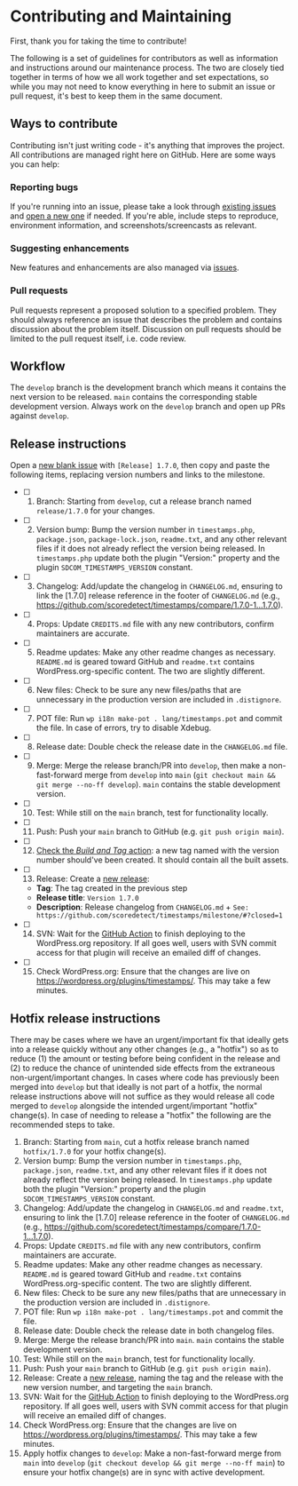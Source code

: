 # Contributing and Maintaining

First, thank you for taking the time to contribute!

The following is a set of guidelines for contributors as well as information and instructions around our maintenance process.  The two are closely tied together in terms of how we all work together and set expectations, so while you may not need to know everything in here to submit an issue or pull request, it's best to keep them in the same document.

## Ways to contribute

Contributing isn't just writing code - it's anything that improves the project.  All contributions are managed right here on GitHub.  Here are some ways you can help:

### Reporting bugs

If you're running into an issue, please take a look through [existing issues](https://github.com/scoredetect/timestamps/issues) and [open a new one](https://github.com/scoredetect/timestamps/issues/new) if needed.  If you're able, include steps to reproduce, environment information, and screenshots/screencasts as relevant.

### Suggesting enhancements

New features and enhancements are also managed via [issues](https://github.com/scoredetect/timestamps/issues).

### Pull requests

Pull requests represent a proposed solution to a specified problem.  They should always reference an issue that describes the problem and contains discussion about the problem itself.  Discussion on pull requests should be limited to the pull request itself, i.e. code review.

## Workflow

The `develop` branch is the development branch which means it contains the next version to be released. `main` contains the corresponding stable development version. Always work on the `develop` branch and open up PRs against `develop`.

## Release instructions

Open a [new blank issue](https://github.com/scoredetect/timestamps/issues/new) with `[Release] 1.7.0`, then copy and paste the following items, replacing version numbers and links to the milestone.

- [ ] 1. Branch: Starting from `develop`, cut a release branch named `release/1.7.0` for your changes.
- [ ] 2. Version bump: Bump the version number in `timestamps.php`, `package.json`, `package-lock.json`, `readme.txt`, and any other relevant files if it does not already reflect the version being released. In `timestamps.php` update both the plugin "Version:" property and the plugin `SDCOM_TIMESTAMPS_VERSION` constant.
- [ ] 3. Changelog: Add/update the changelog in `CHANGELOG.md`, ensuring to link the [1.7.0] release reference in the footer of `CHANGELOG.md` (e.g., https://github.com/scoredetect/timestamps/compare/1.7.0-1...1.7.0).
- [ ] 4. Props: Update `CREDITS.md` file with any new contributors, confirm maintainers are accurate.
- [ ] 5. Readme updates: Make any other readme changes as necessary. `README.md` is geared toward GitHub and `readme.txt` contains WordPress.org-specific content. The two are slightly different.
- [ ] 6. New files: Check to be sure any new files/paths that are unnecessary in the production version are included in `.distignore`.
- [ ] 7. POT file: Run `wp i18n make-pot . lang/timestamps.pot` and commit the file. In case of errors, try to disable Xdebug.
- [ ] 8. Release date: Double check the release date in the `CHANGELOG.md` file.
- [ ] 9. Merge: Merge the release branch/PR into `develop`, then make a non-fast-forward merge from `develop` into `main` (`git checkout main && git merge --no-ff develop`). `main` contains the stable development version.
- [ ] 10. Test: While still on the `main` branch, test for functionality locally.
- [ ] 11. Push: Push your `main` branch to GitHub (e.g. `git push origin main`).
- [ ] 12. [Check the _Build and Tag_ action](https://github.com/scoredetect/timestamps/actions/workflows/build-and-tag.yml): a new tag named with the version number should've been created. It should contain all the built assets.
- [ ] 13. Release: Create a [new release](https://github.com/scoredetect/timestamps/releases/new):
  * **Tag**: The tag created in the previous step
  * **Release title**: `Version 1.7.0`
  * **Description**: Release changelog from `CHANGELOG.md` + `See: https://github.com/scoredetect/timestamps/milestone/#?closed=1`
- [ ] 14. SVN: Wait for the [GitHub Action](https://github.com/scoredetect/timestamps/actions/workflows/push-deploy.yml) to finish deploying to the WordPress.org repository. If all goes well, users with SVN commit access for that plugin will receive an emailed diff of changes.
- [ ] 15. Check WordPress.org: Ensure that the changes are live on https://wordpress.org/plugins/timestamps/. This may take a few minutes.

## Hotfix release instructions

There may be cases where we have an urgent/important fix that ideally gets into a release quickly without any other changes (e.g., a "hotfix") so as to reduce (1) the amount or testing before being confident in the release and (2) to reduce the chance of unintended side effects from the extraneous non-urgent/important changes.  In cases where code has previously been merged into `develop` but that ideally is not part of a hotfix, the normal release instructions above will not suffice as they would release all code merged to `develop` alongside the intended urgent/important "hotfix" change(s).  In case of needing to release a "hotfix" the following are the recommended steps to take.

1. Branch: Starting from `main`, cut a hotfix release branch named `hotfix/1.7.0` for your hotfix change(s).
1. Version bump: Bump the version number in `timestamps.php`, `package.json`, `readme.txt`, and any other relevant files if it does not already reflect the version being released.  In `timestamps.php` update both the plugin "Version:" property and the plugin `SDCOM_TIMESTAMPS_VERSION` constant.
1. Changelog: Add/update the changelog in `CHANGELOG.md` and `readme.txt`, ensuring to link the [1.7.0] release reference in the footer of `CHANGELOG.md` (e.g., https://github.com/scoredetect/timestamps/compare/1.7.0-1...1.7.0).
1. Props: Update `CREDITS.md` file with any new contributors, confirm maintainers are accurate.
1. Readme updates: Make any other readme changes as necessary.  `README.md` is geared toward GitHub and `readme.txt` contains WordPress.org-specific content.  The two are slightly different.
1. New files: Check to be sure any new files/paths that are unnecessary in the production version are included in `.distignore`.
1. POT file: Run `wp i18n make-pot . lang/timestamps.pot` and commit the file.
1. Release date: Double check the release date in both changelog files.
1. Merge: Merge the release branch/PR into `main`.  `main` contains the stable development version.
1. Test: While still on the `main` branch, test for functionality locally.
1. Push: Push your `main` branch to GitHub (e.g. `git push origin main`).
1. Release: Create a [new release](https://github.com/scoredetect/timestamps/releases/new), naming the tag and the release with the new version number, and targeting the `main` branch.
1. SVN: Wait for the [GitHub Action](https://github.com/scoredetect/timestamps/actions/workflows/push-deploy.yml) to finish deploying to the WordPress.org repository. If all goes well, users with SVN commit access for that plugin will receive an emailed diff of changes.
1. Check WordPress.org: Ensure that the changes are live on https://wordpress.org/plugins/timestamps/.  This may take a few minutes.
1. Apply hotfix changes to `develop`: Make a non-fast-forward merge from `main` into `develop` (`git checkout develop && git merge --no-ff main`) to ensure your hotfix change(s) are in sync with active development.